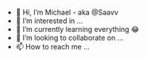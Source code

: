 - 👋 Hi, I’m Michael - aka @Saavv
- 👀 I’m interested in ...
- 🌱 I’m currently learning everything 😂 
- 💞️ I’m looking to collaborate on ...
- 📫 How to reach me ...


